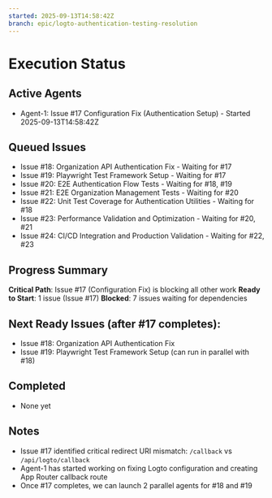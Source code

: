 ```yaml
---
started: 2025-09-13T14:58:42Z
branch: epic/logto-authentication-testing-resolution
---
```


# Execution Status

## Active Agents
- Agent-1: Issue #17 Configuration Fix (Authentication Setup) - Started 2025-09-13T14:58:42Z

## Queued Issues
- Issue #18: Organization API Authentication Fix - Waiting for #17
- Issue #19: Playwright Test Framework Setup - Waiting for #17  
- Issue #20: E2E Authentication Flow Tests - Waiting for #18, #19
- Issue #21: E2E Organization Management Tests - Waiting for #20
- Issue #22: Unit Test Coverage for Authentication Utilities - Waiting for #18
- Issue #23: Performance Validation and Optimization - Waiting for #20, #21
- Issue #24: CI/CD Integration and Production Validation - Waiting for #22, #23

## Progress Summary
**Critical Path**: Issue #17 (Configuration Fix) is blocking all other work
**Ready to Start**: 1 issue (Issue #17)
**Blocked**: 7 issues waiting for dependencies

## Next Ready Issues (after #17 completes):
- Issue #18: Organization API Authentication Fix
- Issue #19: Playwright Test Framework Setup (can run in parallel with #18)

## Completed
- None yet

## Notes
- Issue #17 identified critical redirect URI mismatch: `/callback` vs `/api/logto/callback`
- Agent-1 has started working on fixing Logto configuration and creating App Router callback route
- Once #17 completes, we can launch 2 parallel agents for #18 and #19